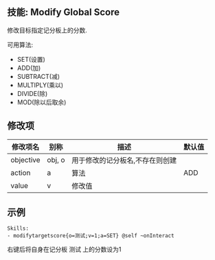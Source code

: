 技能: Modify Global Score
--------------------------

修改目标指定记分板上的分数.

可用算法:

-   SET(设置)
-   ADD(加)
-   SUBTRACT(减)
-   MULTIPLY(乘以)
-   DIVIDE(除)
-   MOD(除以后取余)

修改项
----------

| 修改项名 | 别称    | 描述                                                                                                    | 默认值 |
|-----------|------------|----------------------------------------------------------------------------------------------------------------|---------------|
| objective | obj, o  | 用于修改的记分板名,不存在则创建 |         |
| action    | a       | 算法                                                                                                         | ADD     |
| value     | v       | 修改值                                                                                          |         |

示例
--------

    Skills:
    - modifytargetscore{o=测试;v=1;a=SET} @self ~onInteract

右键后将自身在记分板 测试 上的分数设为1